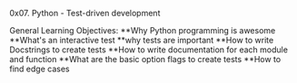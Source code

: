 0x07. Python - Test-driven development 

General Learning Objectives:
**Why Python programming is awesome
**What's an interactive test
**why tests are important
**How to write Docstrings to create tests
**How to write documentation for each module and function
**What are the basic option flags to create tests
**How to find edge cases
